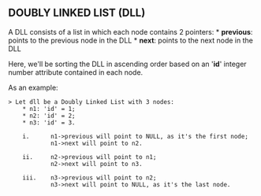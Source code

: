 ## DOUBLY LINKED LIST (DLL)

A DLL consists of a list in which each node contains 2 pointers:
	* __previous__: points to the previous node in the DLL
	* __next__: points to the next node in the DLL

Here, we'll be sorting the DLL in ascending order based on an '__id__' integer number attribute contained in each node. 

As an example:

	> Let dll be a Doubly Linked List with 3 nodes:
		* n1: 'id' = 1;
		* n2: 'id' = 2;
		* n3: 'id' = 3.

		i. 		n1->previous will point to NULL, as it's the first node;
				n1->next will point to n2.

		ii. 	n2->previous will point to n1;
				n2->next will point to n3.

		iii. 	n3->previous will point to n2;
				n3->next will point to NULL, as it's the last node.